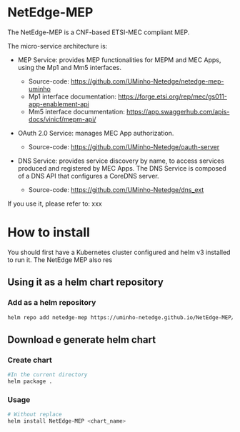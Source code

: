 # NetEdge-MEP
The NetEdge-MEP is a CNF-based ETSI-MEC compliant MEP.

The micro-service architecture is:

- MEP Service: provides MEP functionalities for MEPM and MEC Apps, using the Mp1 and Mm5 interfaces.
  - Source-code: https://github.com/UMinho-Netedge/netedge-mep-uminho
  - Mp1 interface documentation: https://forge.etsi.org/rep/mec/gs011-app-enablement-api
  - Mm5 interface docummentation: https://app.swaggerhub.com/apis-docs/vinicf/mepm-api/

- OAuth 2.0 Service:  manages MEC App authorization.
  - Source-code: https://github.com/UMinho-Netedge/oauth-server
  
- DNS Service: provides service discovery by name, to access services produced and registered by MEC Apps. The DNS Service is composed of a DNS API that configures a CoreDNS server.
  - Source-code: https://github.com/UMinho-Netedge/dns_ext

If you use it, please refer to: xxx

# How to install

You should first have a Kubernetes cluster configured and helm v3 installed to run it.
The NetEdge MEP also res

## Using it as a helm chart repository

### Add as a helm repository
```bash
helm repo add netedge-mep https://uminho-netedge.github.io/NetEdge-MEP/
```

## Download e generate helm chart
### Create chart
```bash
#In the current directory
helm package .
```
### Usage
```bash
# Without replace
helm install NetEdge-MEP <chart_name>
```
